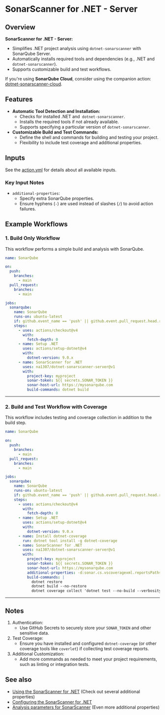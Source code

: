 # SonarScanner for .NET - Server
## Overview
**SonarScanner for .NET - Server:**

* Simplifies .NET project analysis using `dotnet-sonarscanner` with SonarQube Server.
* Automatically installs required tools and dependencies (e.g., .NET and `dotnet-sonarscanner`).
* Supports customizable build and test workflows.

If you're using **SonarQube Cloud**, consider using the companion action: [dotnet-sonarscanner-cloud](https://github.com/na1307/dotnet-sonarscanner-cloud).

## Features
* **Automatic Tool Detection and Installation:**
  * Checks for installed .NET and` dotnet-sonarscanner`.
  * Installs the required tools if not already available.
  * Supports specifying a particular version of `dotnet-sonarscanner`.
* **Customizable Build and Test Commands:**
  * Define the shell and commands for building and testing your project.
  * Flexibility to include test coverage and additional properties.

## Inputs
See the [action.yml](action.yml) for details about all available inputs.

### Key Input Notes
* `additional-properties`:
  * Specify extra SonarQube properties.
  * Ensure hyphens (`-`) are used instead of slashes (`/`) to avoid action failures.

## Example Workflows
### 1. Build Only Workflow
This workflow performs a simple build and analysis with SonarQube.
```yml
name: SonarQube

on:
  push:
    branches:
      - main
  pull_request:
    branches:
      - main

jobs:
  sonarqube:
    name: SonarQube
    runs-on: ubuntu-latest
    if: github.event_name == 'push' || github.event.pull_request.head.repo.full_name == github.repository
    steps:
      - uses: actions/checkout@v4
        with:
          fetch-depth: 0
      - name: Setup .NET
        uses: actions/setup-dotnet@v4
        with:
          dotnet-version: 9.0.x
      - name: SonarScanner for .NET
        uses: na1307/dotnet-sonarscanner-server@v1
        with:
          project-key: myproject
          sonar-token: ${{ secrets.SONAR_TOKEN }}
          sonar-host-url: https://mysonarqube.com
          build-commands: dotnet build
```
----
### 2. Build and Test Workflow with Coverage
This workflow includes testing and coverage collection in addition to the build step.
```yml
name: SonarQube

on:
  push:
    branches:
      - main
  pull_request:
    branches:
      - main

jobs:
  sonarqube:
    name: SonarQube
    runs-on: ubuntu-latest
    if: github.event_name == 'push' || github.event.pull_request.head.repo.full_name == github.repository
    steps:
      - uses: actions/checkout@v4
        with:
          fetch-depth: 0
      - name: Setup .NET
        uses: actions/setup-dotnet@v4
        with:
          dotnet-version: 9.0.x
      - name: Install dotnet-coverage
        run: dotnet tool install -g dotnet-coverage
      - name: SonarScanner for .NET
        uses: na1307/dotnet-sonarscanner-server@v1
        with:
          project-key: myproject
          sonar-token: ${{ secrets.SONAR_TOKEN }}
          sonar-host-url: https://mysonarqube.com
          additional-properties: -d:sonar.cs.vscoveragexml.reportsPaths=coverage.xml
          build-commands: |
            dotnet restore
            dotnet build --no-restore
            dotnet coverage collect 'dotnet test --no-build --verbosity normal' -f xml  -o 'coverage.xml'
```
----
## Notes
1. Authentication:
    * Use GitHub Secrets to securely store your `SONAR_TOKEN` and other sensitive data.
1. Test Coverage:
    * Ensure you have installed and configured `dotnet-coverage` (or other coverage tools like `coverlet`) if collecting test coverage reports.
1. Additional Customization:
    * Add more commands as needed to meet your project requirements, such as linting or integration tests.

## See also
* [Using the SonarScanner for .NET](https://docs.sonarsource.com/sonarqube-server/latest/analyzing-source-code/scanners/dotnet/using/) (Check out several additional properties)
* [Configuring the SonarScanner for .NET](https://docs.sonarsource.com/sonarqube-server/latest/analyzing-source-code/scanners/dotnet/configuring/)
* [Analysis parameters for SonarScanner](https://docs.sonarsource.com/sonarqube-server/latest/analyzing-source-code/analysis-parameters/) (Even more additional properties)
